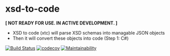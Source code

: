 # xsd-to-code

**[ NOT READY FOR USE. IN ACTIVE DEVELOPMENT. ]**

- XSD to code (xtc) will parse XSD schemas into managable JSON objects
- Then it will convert these objects into code (Step 1: C#)

[![Build Status](https://travis-ci.org/dlid/xsd-to-code.svg?branch=master)](https://travis-ci.org/dlid/xsd-to-code) [![codecov](https://codecov.io/gh/dlid/xsd-to-code/branch/master/graph/badge.svg)](https://codecov.io/gh/dlid/xsd-to-code)
[![Maintainability](https://api.codeclimate.com/v1/badges/c9e6ea3ddfbfc2e80725/maintainability)](https://codeclimate.com/github/dlid/xsd-to-code/maintainability)